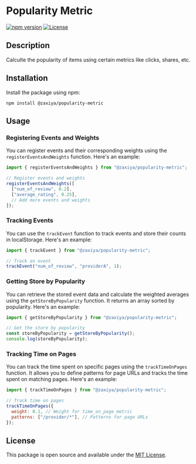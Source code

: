 # Popularity Metric

[![npm version](https://img.shields.io/npm/v/@zaxiya/popularity-metric.svg)](https://www.npmjs.com/package/your-package-name)
[![License](https://img.shields.io/badge/license-MIT-blue.svg)](https://opensource.org/licenses/MIT)

## Description

Calculte the popularity of items using certain metrics like clicks, shares, etc.

## Installation

Install the package using npm:

```
npm install @zaxiya/popularity-metric
```

## Usage

### Registering Events and Weights

You can register events and their corresponding weights using the `registerEventsAndWeights` function. Here's an example:

```javascript
import { registerEventsAndWeights } from "@zaxiya/popularity-metric";

// Register events and weights
registerEventsAndWeights([
  ["num_of_review", 0.2],
  ["average_rating", 0.25],
  // Add more events and weights
]);
```

### Tracking Events

You can use the `trackEvent` function to track events and store their counts in localStorage. Here's an example:

```javascript
import { trackEvent } from "@zaxiya/popularity-metric";

// Track an event
trackEvent("num_of_review", "providerA", 1);
```

### Getting Store by Popularity

You can retrieve the stored event data and calculate the weighted averages using the `getStoreByPopularity` function. It returns an array sorted by popularity. Here's an example:

```javascript
import { getStoreByPopularity } from "@zaxiya/popularity-metric";

// Get the store by popularity
const storeByPopularity = getStoreByPopularity();
console.log(storeByPopularity);
```

### Tracking Time on Pages

You can track the time spent on specific pages using the `trackTimeOnPages` function. It allows you to define patterns for page URLs and tracks the time spent on matching pages. Here's an example:

```javascript
import { trackTimeOnPages } from "@zaxiya/popularity-metric";

// Track time on pages
trackTimeOnPages({
  weight: 0.1, // Weight for time_on_page metric
  patterns: ["/provider/*"], // Patterns for page URLs
});
```

## License

This package is open source and available under the [MIT License](https://opensource.org/licenses/MIT).
